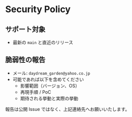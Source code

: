 # Security Policy

## サポート対象
- 最新の `main` と直近のリリース

## 脆弱性の報告
- メール: `daydream_garden@yahoo.co.jp`
- 可能であれば以下を含めてください
  - 影響範囲（バージョン、OS）
  - 再現手順 / PoC
  - 期待される挙動と実際の挙動

報告は公開 Issue ではなく、上記連絡先へお願いいたします。

